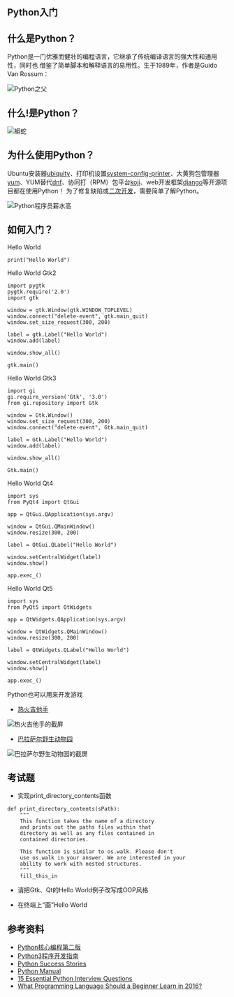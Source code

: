 Python入门
-----------

## 什么是Python？

Python是一门优雅而健壮的编程语言，它继承了传统编译语言的强大性和通用性，同时也
借鉴了简单脚本和解释语言的易用性。生于1989年，作者是Guido Van Rossum：

![Python之父](https://raw.github.com/isoft-linux/training/master/python/guido-van-rossum.png)

## 什么!是Python？

![蟒蛇](https://raw.github.com/isoft-linux/training/master/python/python.jpg)

## 为什么使用Python？

Ubuntu安装器[ubiquity](https://launchpad.net/ubiquity)、打印机设置[system-config-printer](http://cyberelk.net/tim/software/system-config-printer/)、大黄狗包管理器[yum](http://yum.baseurl.org/)、YUM替代[dnf](http://dnf.baseurl.org/)、协同打（RPM）包平台[koji](https://fedoraproject.org/wiki/Koji)、web开发框架[django](https://www.djangoproject.com/)等开源项目都在使用Python！
为了修复缺陷或[二次开发](https://github.com/isoft-linux/django-mama-cas)，需要简单了解Python。

![Python程序员薪水高](https://raw.github.com/isoft-linux/training/master/python/salaryrange.png)

## 如何入门？

Hello World

```
print("Hello World")
```

Hello World Gtk2

```
import pygtk
pygtk.require('2.0')
import gtk

window = gtk.Window(gtk.WINDOW_TOPLEVEL)
window.connect("delete-event", gtk.main_quit)
window.set_size_request(300, 200)
   
label = gtk.Label("Hello World")
window.add(label)
    
window.show_all()

gtk.main()
```

Hello World Gtk3

```
import gi
gi.require_version('Gtk', '3.0')
from gi.repository import Gtk

window = Gtk.Window()
window.set_size_request(300, 200)
window.connect("delete-event", Gtk.main_quit)

label = Gtk.Label("Hello World")
window.add(label)

window.show_all()

Gtk.main()
```

Hello World Qt4

```
import sys
from PyQt4 import QtGui

app = QtGui.QApplication(sys.argv)

window = QtGui.QMainWindow()
window.resize(300, 200)

label = QtGui.QLabel("Hello World")

window.setCentralWidget(label)
window.show()

app.exec_()
```

Hello World Qt5

```
import sys
from PyQt5 import QtWidgets

app = QtWidgets.QApplication(sys.argv)

window = QtWidgets.QMainWindow()
window.resize(300, 200)

label = QtWidgets.QLabel("Hello World")

window.setCentralWidget(label)
window.show()

app.exec_()
```
Python也可以用来开发游戏

* [热火吉他手](https://github.com/skyostil/fretsonfire)

![热火吉他手的截屏](https://raw.github.com/isoft-linux/training/master/python/fretsonfire.png)

* [巴拉萨尔野生动物园](http://www.lesfleursdunormal.fr/static/informatique/balazar_safari_photo/index_en.html)

![巴拉萨尔野生动物园的截屏](http://www.lesfleursdunormal.fr/static/_images/bsf/2/6.jpeg)

## 考试题

* 实现print_directory_contents函数

```
def print_directory_contents(sPath):
    """
    This function takes the name of a directory 
    and prints out the paths files within that 
    directory as well as any files contained in 
    contained directories. 

    This function is similar to os.walk. Please don't
    use os.walk in your answer. We are interested in your 
    ability to work with nested structures. 
    """
    fill_this_in
```

* 请把Gtk、Qt的Hello World例子改写成OOP风格

* 在终端上“画”Hello World

## 参考资料

* [Python核心编程第二版](http://isoft.zhcn.cc/~wuxiaotian/ebooks/Python%20%e6%a0%b8%e5%bf%83%e7%bc%96%e7%a8%8b%20%e7%ac%ac%e4%ba%8c%e7%89%88.pdf)
* [Python3程序开发指南](http://isoft.zhcn.cc/~wuxiaotian/ebooks/Python3%E7%A8%8B%E5%BA%8F%E5%BC%80%E5%8F%91%E6%8C%87%E5%8D%97.pdf)
* [Python Success Stories](https://www.python.org/about/success/)
* [Python Manual](https://docs.python.org/2/)
* [15 Essential Python Interview Questions](https://www.codementor.io/python/tutorial/essential-python-interview-questions)
* [What Programming Language Should a Beginner Learn in 2016?](https://www.codementor.io/learn-programming/beginner-programming-language-job-salary-community)
